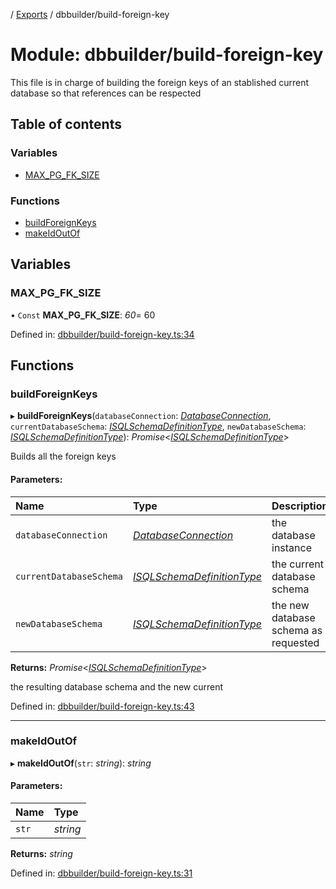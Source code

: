 [](../README.md) / [Exports](../modules.md) / dbbuilder/build-foreign-key

# Module: dbbuilder/build-foreign-key

This file is in charge of building the foreign keys of an stablished current database
so that references can be respected

## Table of contents

### Variables

- [MAX\_PG\_FK\_SIZE](dbbuilder_build_foreign_key.md#max_pg_fk_size)

### Functions

- [buildForeignKeys](dbbuilder_build_foreign_key.md#buildforeignkeys)
- [makeIdOutOf](dbbuilder_build_foreign_key.md#makeidoutof)

## Variables

### MAX\_PG\_FK\_SIZE

• `Const` **MAX\_PG\_FK\_SIZE**: *60*= 60

Defined in: [dbbuilder/build-foreign-key.ts:34](https://github.com/onzag/itemize/blob/28218320/dbbuilder/build-foreign-key.ts#L34)

## Functions

### buildForeignKeys

▸ **buildForeignKeys**(`databaseConnection`: [*DatabaseConnection*](../classes/database.databaseconnection.md), `currentDatabaseSchema`: [*ISQLSchemaDefinitionType*](../interfaces/base_root_sql.isqlschemadefinitiontype.md), `newDatabaseSchema`: [*ISQLSchemaDefinitionType*](../interfaces/base_root_sql.isqlschemadefinitiontype.md)): *Promise*<[*ISQLSchemaDefinitionType*](../interfaces/base_root_sql.isqlschemadefinitiontype.md)\>

Builds all the foreign keys

#### Parameters:

Name | Type | Description |
:------ | :------ | :------ |
`databaseConnection` | [*DatabaseConnection*](../classes/database.databaseconnection.md) | the database instance   |
`currentDatabaseSchema` | [*ISQLSchemaDefinitionType*](../interfaces/base_root_sql.isqlschemadefinitiontype.md) | the current database schema   |
`newDatabaseSchema` | [*ISQLSchemaDefinitionType*](../interfaces/base_root_sql.isqlschemadefinitiontype.md) | the new database schema as requested   |

**Returns:** *Promise*<[*ISQLSchemaDefinitionType*](../interfaces/base_root_sql.isqlschemadefinitiontype.md)\>

the resulting database schema and the new current

Defined in: [dbbuilder/build-foreign-key.ts:43](https://github.com/onzag/itemize/blob/28218320/dbbuilder/build-foreign-key.ts#L43)

___

### makeIdOutOf

▸ **makeIdOutOf**(`str`: *string*): *string*

#### Parameters:

Name | Type |
:------ | :------ |
`str` | *string* |

**Returns:** *string*

Defined in: [dbbuilder/build-foreign-key.ts:31](https://github.com/onzag/itemize/blob/28218320/dbbuilder/build-foreign-key.ts#L31)
